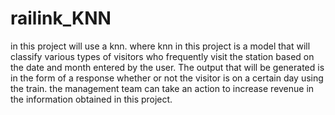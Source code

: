 # railink_KNN
in this project will use a knn. where knn in this project is a model that will classify various types of visitors who frequently visit the station based on the date and month entered by the user. The output that will be generated is in the form of a response whether or not the visitor is on a certain day using the train. the management team can take an action to increase revenue in the information obtained in this project.
